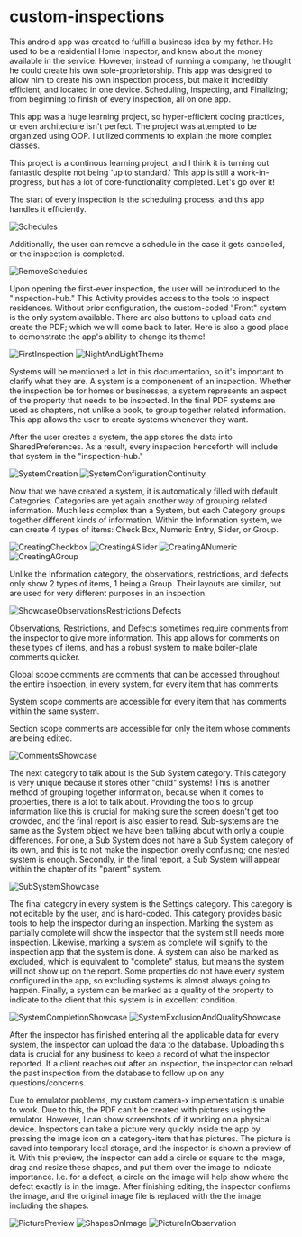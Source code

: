 # custom-inspections

This android app was created to fulfill a business idea by my father. He used to be a residential Home Inspector, and knew about the money available in the service. However, instead of running a company, he thought he could create his own sole-proprietorship. This app was designed to allow him to create his own inspection process, but make it incredibly efficient, and located in one device. Scheduling, Inspecting, and Finalizing; from beginning to finish of every inspection, all on one app.

This app was a huge learning project, so hyper-efficient coding practices, or even architecture isn't perfect. The project was attempted to be organized using OOP. I utilized comments to explain the more complex classes.

This project is a continous learning project, and I think it is turning out fantastic despite not being 'up to standard.' This app is still a work-in-progress, but has a lot of core-functionality completed. Let's go over it!

The start of every inspection is the scheduling process, and this app handles it efficiently. 

![Schedules](https://user-images.githubusercontent.com/61804729/194942411-53a84155-293f-47eb-8e5c-6c0f6f2d4c57.gif)

Additionally, the user can remove a schedule in the case it gets cancelled, or the inspection is completed.

![RemoveSchedules](https://user-images.githubusercontent.com/61804729/194942503-53b4fd60-ce5c-4b62-bd17-19f8aa1d53f4.gif)

Upon opening the first-ever inspection, the user will be introduced to the "inspection-hub." This Activity provides access to the tools to inspect residences.
Without prior configuration, the custom-coded "Front" system is the only system available. There are also buttons to upload data and create the PDF; which we will come back to later.
Here is also a good place to demonstrate the app's ability to change its theme!

![FirstInspection](https://user-images.githubusercontent.com/61804729/194943671-f4852c6a-77db-4e1d-99f6-46384e405a72.gif)
![NightAndLightTheme](https://user-images.githubusercontent.com/61804729/194944063-a73d5344-258d-4aea-8fe5-8d2be3b166da.gif)

Systems will be mentioned a lot in this documentation, so it's important to clarify what they are. A system is a componenent of an inspection. Whether the inspection be for homes or businesses, a system represents an aspect of the property that needs to be inspected. In the final PDF systems are used as chapters, not unlike a book, to group together related information. This app allows the user to create systems whenever they want.

After the user creates a system, the app stores the data into SharedPreferences. As a result, every inspection henceforth will include that system in the "inspection-hub."

![SystemCreation](https://user-images.githubusercontent.com/61804729/195437912-bbccc3c7-787e-4553-a96c-4bda463fd367.gif)
![SystemConfigurationContinuity](https://user-images.githubusercontent.com/61804729/195437979-47653ecc-6a5c-4bbf-8d6a-697e97eede63.gif)

Now that we have created a system, it is automatically filled with default Categories. Categories are yet again another way of grouping related information. Much less complex than a System, but each Category groups together different kinds of information. Within the Information system, we can create 4 types of items: Check Box, Numeric Entry, Slider, or Group.

![CreatingCheckbox](https://user-images.githubusercontent.com/61804729/195696455-b20a04f1-0c6b-4c9a-b00d-dc679caa37f7.gif)
![CreatingASlider](https://user-images.githubusercontent.com/61804729/195696041-d9443ef5-8cd9-4448-87ce-707141623bec.gif)
![CreatingANumeric](https://user-images.githubusercontent.com/61804729/195696049-ac306660-7dd9-422a-82e0-9c8e3fe89b98.gif)
![CreatingAGroup](https://user-images.githubusercontent.com/61804729/195696324-f6e19a12-1fc2-4389-8db6-c30880f2a251.gif)

Unlike the Information category, the observations, restrictions, and defects only show 2 types of items, 1 being a Group. Their layouts are similar, but are used for very different purposes in an inspection.

![ShowcaseObservationsRestrictions Defects](https://user-images.githubusercontent.com/61804729/195698522-8f6714ce-c098-493b-8a1e-4d41d7688ace.gif)

Observations, Restrictions, and Defects sometimes require comments from the inspector to give more information. This app allows for comments on these types of items, and has a robust system to make boiler-plate comments quicker.

Global scope comments are comments that can be accessed throughout the entire inspection, in every system, for every item that has comments.

System scope comments are accessible for every item that has comments within the same system.

Section scope comments are accessible for only the item whose comments are being edited.

![CommentsShowcase](https://user-images.githubusercontent.com/61804729/195698717-33cf82ab-f6d1-48c8-bef7-664b56610005.gif)

The next category to talk about is the Sub System category. This category is very unique because it stores other "child" systems! This is another method of grouping together information, because when it comes to properties, there is a lot to talk about. Providing the tools to group information like this is crucial for making sure the screen doesn't get too crowded, and the final report is also easier to read. Sub-systems are the same as the System object we have been talking about with only a couple differences. For one, a Sub System does not have a Sub System category of its own, and this is to not make the inspection overly confusing; one nested system is enough. Secondly, in the final report, a Sub System will appear within the chapter of its "parent" system.

![SubSystemShowcase](https://user-images.githubusercontent.com/61804729/195702712-4c764e61-986f-41de-bd20-7c73f0c7f860.gif)

The final category in every system is the Settings category. This category is not editable by the user, and is hard-coded. This category provides basic tools to help the inspector during an inspection. Marking the system as partially complete will show the inspector that the system still needs more inspection. Likewise, marking a system as complete will signify to the inspection app that the system is done. A system can also be marked as excluded, which is equivalent to "complete" status, but means the system will not show up on the report. Some properties do not have every system configured in the app, so excluding systems is almost always going to happen. Finally, a system can be marked as a quality of the property to indicate to the client that this system is in excellent condition.

![SystemCompletionShowcase](https://user-images.githubusercontent.com/61804729/196004360-d16655a2-2ede-4881-b4ff-f4919987faf8.gif)
![SystemExclusionAndQualityShowcase](https://user-images.githubusercontent.com/61804729/196004364-020efa69-f2ba-442c-860c-7b5bf9acac21.gif)

After the inspector has finished entering all the applicable data for every system, the inspector can upload the data to the database. Uploading this data is crucial for any business to keep a record of what the inspector reported. If a client reaches out after an inspection, the inspector can reload the past inspection from the database to follow up on any questions/concerns.

Due to emulator problems, my custom camera-x implementation is unable to work. Due to this, the PDF can't be created with pictures using the emulator. However, I can show screenshots of it working on a physical device. Inspectors can take a picture very quickly inside the app by pressing the image icon on a category-item that has pictures. The picture is saved into temporary local storage, and the inspector is shown a preview of it. With this preview, the inspector can add a circle or square to the image, drag and resize these shapes, and put them over the image to indicate importance. I.e. for a defect, a circle on the image will help show where the defect exactly is in the image. After finishing editing, the inspector confirms the image, and the original image file is replaced with the the image including the shapes.

![PicturePreview](https://user-images.githubusercontent.com/61804729/197367147-beb606b2-f17b-4c7e-84a3-cc458e98283f.png)
![ShapesOnImage](https://user-images.githubusercontent.com/61804729/197367150-73ffab2e-3e9b-4955-afd9-82d8019b91c6.png)
![PictureInObservation](https://user-images.githubusercontent.com/61804729/197367152-cf6dc9b3-3475-44e1-a806-849d60099bf8.png)
